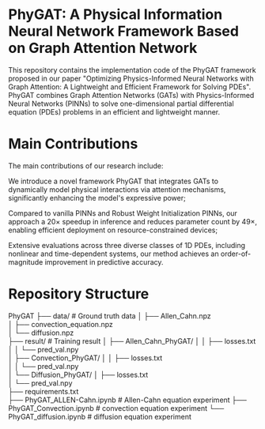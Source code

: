 # PhyGAT: A Physical Information Neural Network Framework Based on Graph Attention Network

This repository contains the implementation code of the PhyGAT framework proposed in our paper "Optimizing Physics-Informed Neural Networks with Graph Attention: A Lightweight and Efficient Framework for Solving PDEs". PhyGAT combines Graph Attention Networks (GATs) with Physics-Informed Neural Networks (PINNs) to solve one-dimensional partial differential equation (PDEs) problems in an efficient and lightweight manner.

# Main Contributions
The main contributions of our research include: 

We introduce a novel framework PhyGAT that integrates GATs to dynamically model physical interactions via attention mechanisms, significantly enhancing the model's expressive power;

Compared to vanilla PINNs and Robust Weight Initialization PINNs, our approach a 20× speedup in inference and reduces parameter count by 49×, enabling efficient deployment on resource-constrained devices;

Extensive evaluations across three diverse classes of 1D PDEs, including nonlinear and time-dependent systems, our method achieves an order-of-magnitude improvement in predictive accuracy.

# Repository Structure
PhyGAT
├── data/                     # Ground truth data
│   ├── Allen_Cahn.npz           
│   ├── convection_equation.npz  
│   └── diffusion.npz         
├── result/                   # Training result
│   ├── Allen_Cahn_PhyGAT/
│   │   ├── losses.txt         
│   │   └── pred_val.npy       
│   ├── Convection_PhyGAT/
│   │   ├── losses.txt         
│   │   └── pred_val.npy       
│   └── Diffusion_PhyGAT/
│       ├── losses.txt         
│       └── pred_val.npy       
├── requirements.txt            
├── PhyGAT_ALLEN-Cahn.ipynb     # Allen-Cahn equation experiment
├── PhyGAT_Convection.ipynb     # convection equation experiment
└── PhyGAT_diffusion.ipynb      # diffusion equation experiment